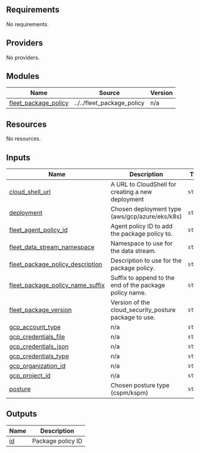 <!-- BEGIN_TF_DOCS -->
## Requirements

No requirements.

## Providers

No providers.

## Modules

| Name | Source | Version |
|------|--------|---------|
| <a name="module_fleet_package_policy"></a> [fleet\_package\_policy](#module\_fleet\_package\_policy) | ../../fleet_package_policy | n/a |

## Resources

No resources.

## Inputs

| Name | Description | Type | Default | Required |
|------|-------------|------|---------|:--------:|
| <a name="input_cloud_shell_url"></a> [cloud\_shell\_url](#input\_cloud\_shell\_url) | A URL to CloudShell for creating a new deployment | `string` | `"https://shell.cloud.google.com/cloudshell/?ephemeral=true&cloudshell_git_repo=https%3A%2F%2Fgithub.com%2Felastic%2Fcloudbeat&cloudshell_git_branch=8.15&cloudshell_workspace=deploy%2Fdeployment-manager&show=terminal"` | no |
| <a name="input_deployment"></a> [deployment](#input\_deployment) | Chosen deployment type (aws/gcp/azure/eks/k8s) | `string` | n/a | yes |
| <a name="input_fleet_agent_policy_id"></a> [fleet\_agent\_policy\_id](#input\_fleet\_agent\_policy\_id) | Agent policy ID to add the package policy to. | `string` | n/a | yes |
| <a name="input_fleet_data_stream_namespace"></a> [fleet\_data\_stream\_namespace](#input\_fleet\_data\_stream\_namespace) | Namespace to use for the data stream. | `string` | `"default"` | no |
| <a name="input_fleet_package_policy_description"></a> [fleet\_package\_policy\_description](#input\_fleet\_package\_policy\_description) | Description to use for the package policy. | `string` | `""` | no |
| <a name="input_fleet_package_policy_name_suffix"></a> [fleet\_package\_policy\_name\_suffix](#input\_fleet\_package\_policy\_name\_suffix) | Suffix to append to the end of the package policy name. | `string` | `""` | no |
| <a name="input_fleet_package_version"></a> [fleet\_package\_version](#input\_fleet\_package\_version) | Version of the cloud\_security\_posture package to use. | `string` | `"1.10.0-preview03"` | no |
| <a name="input_gcp_account_type"></a> [gcp\_account\_type](#input\_gcp\_account\_type) | n/a | `string` | n/a | yes |
| <a name="input_gcp_credentials_file"></a> [gcp\_credentials\_file](#input\_gcp\_credentials\_file) | n/a | `string` | `null` | no |
| <a name="input_gcp_credentials_json"></a> [gcp\_credentials\_json](#input\_gcp\_credentials\_json) | n/a | `string` | `null` | no |
| <a name="input_gcp_credentials_type"></a> [gcp\_credentials\_type](#input\_gcp\_credentials\_type) | n/a | `string` | `null` | no |
| <a name="input_gcp_organization_id"></a> [gcp\_organization\_id](#input\_gcp\_organization\_id) | n/a | `string` | `null` | no |
| <a name="input_gcp_project_id"></a> [gcp\_project\_id](#input\_gcp\_project\_id) | n/a | `string` | `null` | no |
| <a name="input_posture"></a> [posture](#input\_posture) | Chosen posture type (cspm/kspm) | `string` | n/a | yes |

## Outputs

| Name | Description |
|------|-------------|
| <a name="output_id"></a> [id](#output\_id) | Package policy ID |
<!-- END_TF_DOCS -->